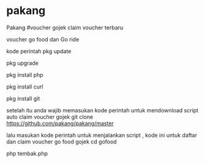 # pakang
Pakang
#voucher gojek claim voucher terbaru

voucher go food dan Go ride

kode perintah pkg update

pkg upgrade

pkg install php

pkg install curl

pkg install git

setelah itu anda wajib memasukan
kode perintah untuk mendownload 
script auto claim voucher gojek 
git clone https://github.com/pakang/pakang/master


lalu masukan kode perintah untuk menjalankan script , kode ini untuk daftar dan claim voucher go food gojek cd gofood

php tembak.php

